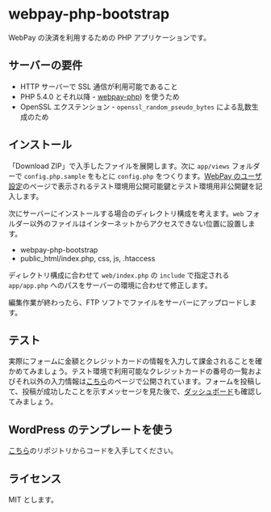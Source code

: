 # webpay-php-bootstrap

WebPay の決済を利用するための PHP アプリケーションです。

## サーバーの要件

  * HTTP サーバーで SSL 通信が利用可能であること
  * PHP 5.4.0 とそれ以降 - [webpay-php](https://github.com/webpay/webpay-php)) を使うため
  * OpenSSL エクステンション - `openssl_random_pseudo_bytes` による乱数生成のため

## インストール

「Download ZIP」で入手したファイルを展開します。次に `app/views` フォルダーで `config.php.sample` をもとに `config.php` をつくります。[WebPay のユーザ設定](https://webpay.jp/settings)のページで表示されるテスト環境用公開可能鍵とテスト環境用非公開鍵を記入します。

次にサーバーにインストールする場合のディレクトリ構成を考えます。`web` フォルダー以外のファイルはインターネットからアクセスできない位置に設置します。

 * webpay-php-bootstrap
 * public_html/index.php, css, js, .htaccess

ディレクトリ構成に合わせて `web/index.php` の `include` で指定される `app/app.php` へのパスをサーバーの環境に合わせて修正します。

編集作業が終わったら、FTP ソフトでファイルをサーバーにアップロードします。

## テスト

実際にフォームに金額とクレジットカードの情報を入力して課金されることを確かめてみましょう。テスト環境で利用可能なクレジットカードの番号の一覧およびそれ以外の入力情報は[こちら](https://webpay.jp/docs/mock_cards)のページで公開されています。フォームを投稿して、投稿が成功したことを示すメッセージを見た後で、[ダッシュボード](https://webpay.jp/test/dashboard)も確認してみましょう。

## WordPress のテンプレートを使う

[こちら](https://github.com/masakielastic/webpay-php-bootstrap)のリポジトリからコードを入手してください。

## ライセンス

MIT とします。
